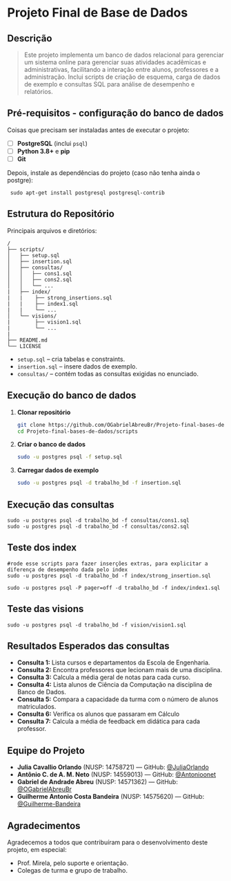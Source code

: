# Projeto Final de Base de Dados

## Descrição
> Este projeto implementa um banco de dados relacional para gerenciar um sistema online para gerenciar suas atividades acadêmicas
e administrativas, facilitando a interação entre alunos, professores e a administração. Inclui scripts de criação de esquema, carga de dados de exemplo e consultas SQL para análise de desempenho e relatórios.

## Pré-requisitos - configuração do banco de dados
Coisas que precisam ser instaladas antes de executar o projeto:
- [ ] **PostgreSQL** (inclui `psql`)  
- [ ] **Python 3.8+** e **pip**  
- [ ] **Git**

Depois, instale as dependências do projeto (caso não tenha ainda o postgre):

    
     sudo apt-get install postgresql postgresql-contrib
 
## Estrutura do Repositório
  Principais arquivos e diretórios:

    /
    ├── scripts/
    │   ├── setup.sql
    │   ├── insertion.sql
    │   ├── consultas/
    │   │   ├── cons1.sql
    │   │   ├── cons2.sql
    │   │   └── ...
    |   ├── index/
    |   |    ├── strong_insertions.sql
    |   |    ├── index1.sql
    |   |    └── ...
    │   └── visions/
    |        ├── vision1.sql
    |        └── ...
    |          
    ├── README.md
    └── LICENSE


- `setup.sql` – cria tabelas e constraints.  
- `insertion.sql` – insere dados de exemplo.  
- `consultas/` – contém todas as consultas exigidas no enunciado.

## Execução do banco de dados
1. **Clonar repositório**  
   ```bash
   git clone https://github.com/OGabrielAbreuBr/Projeto-final-bases-de-dados.git
   cd Projeto-final-bases-de-dados/scripts
2. **Criar o banco de dados**
    ```bash
    sudo -u postgres psql -f setup.sql
3. **Carregar dados de exemplo**
    ```bash
    sudo -u postgres psql -d trabalho_bd -f insertion.sql
    
## Execução das consultas
    
    sudo -u postgres psql -d trabalho_bd -f consultas/cons1.sql
    sudo -u postgres psql -d trabalho_bd -f consultas/cons2.sql
    
## Teste dos index 
    #rode esse scripts para fazer inserções extras, para explicitar a diferença de desempenho dada pelo index
    sudo -u postgres psql -d trabalho_bd -f index/strong_insertion.sql
    
    sudo -u postgres psql -P pager=off -d trabalho_bd -f index/index1.sql
    
## Teste das visions
    
    sudo -u postgres psql -d trabalho_bd -f vision/vision1.sql
    

## Resultados Esperados das consultas
- **Consulta 1:** Lista cursos e departamentos da Escola de Engenharia.  
- **Consulta 2:** Encontra professores que lecionam mais de uma disciplina.
- **Consulta 3:** Calcula a média geral de notas para cada curso.
- **Consulta 4:** Lista alunos de Ciência da Computação na disciplina de Banco de Dados.
- **Consulta 5:** Compara a capacidade da turma com o número de alunos matriculados.
- **Consulta 6:** Verifica os alunos que passaram em Cálculo
- **Consulta 7:** Calcula a média de feedback em didática para cada professor.

## Equipe do Projeto
- **Julia Cavallio Orlando** (NUSP: 14758721) — GitHub: [@JuliaOrlando](https://github.com/JuliaOrlando)
- **Antônio C. de A. M. Neto** (NUSP: 14559013) — GitHub: [@Antonioonet](https://github.com/Antonioonet)  
- **Gabriel de Andrade Abreu** (NUSP: 14571362) — GitHub: [@OGabrielAbreuBr](https://github.com/OGabrielAbreuBr)
- **Guilherme Antonio Costa Bandeira** (NUSP: 14575620) — GitHub: [@Guilherme-Bandeira](https://github.com/Guilherme-Bandeira) 

## Agradecimentos
Agradecemos a todos que contribuíram para o desenvolvimento deste projeto, em especial:  
- Prof. Mirela, pelo suporte e orientação.  
- Colegas de turma e grupo de trabalho.  


